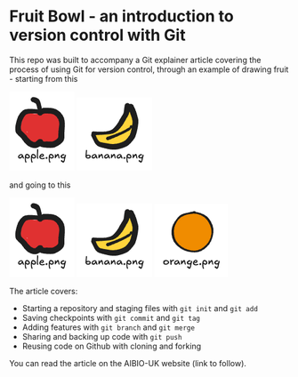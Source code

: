 # Fruit Bowl - an introduction to version control with Git

This repo was built to accompany a Git explainer article covering the process of using Git for version control, through an example of drawing fruit - starting from this

![original apple](https://github.com/charliejharrison/fruit-bowl/blob/f31b695cc64422cb9113ccedaf44b7b307c8e1ab/apple.png) ![original banana](https://github.com/charliejharrison/fruit-bowl/blob/f31b695cc64422cb9113ccedaf44b7b307c8e1ab/banana.png)

and going to this

![final apple](https://github.com/charliejharrison/fruit-bowl/blob/main/apple.png) ![final banana](https://github.com/charliejharrison/fruit-bowl/blob/main/banana.png) ![final orange](https://github.com/charliejharrison/fruit-bowl/blob/main/orange.png)

The article covers:
- Starting a repository and staging files with `git init` and `git add`
- Saving checkpoints with `git commit` and `git tag`
- Adding features with `git branch` and `git merge`
- Sharing and backing up code with `git push`
- Reusing code on Github with cloning and forking

You can read the article on the AIBIO-UK website (link to follow).
